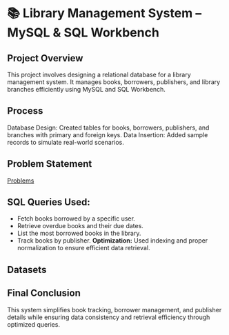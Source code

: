 # 📚 Library Management System – MySQL & SQL Workbench

## Project Overview
This project involves designing a relational database for a library management system. It manages books, borrowers, publishers, and library branches efficiently using MySQL and SQL Workbench.

## Process
Database Design: Created tables for books, borrowers, publishers, and branches with primary and foreign keys.
Data Insertion: Added sample records to simulate real-world scenarios.

## Problem Statement
<a href = "https://github.com/tejareddy45/Library-Management-System---MySQL--SQL/blob/main/Library%20Management%20System%20Problems.txt">Problems</a>

## SQL Queries Used:
- Fetch books borrowed by a specific user.
- Retrieve overdue books and their due dates.
- List the most borrowed books in the library.
- Track books by publisher.
**Optimization:** Used indexing and proper normalization to ensure efficient data retrieval.

## Datasets 

  
## Final Conclusion
This system simplifies book tracking, borrower management, and publisher details while ensuring data consistency and retrieval efficiency through optimized queries.

